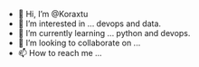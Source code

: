 - 👋 Hi, I’m @Koraxtu
- 👀 I’m interested in ... devops and data.
- 🌱 I’m currently learning ... python and devops.
- 💞️ I’m looking to collaborate on ...
- 📫 How to reach me ...

<!---
Koraxtu/Koraxtu is a ✨ special ✨ repository because its `README.md` (this file) appears on your GitHub profile.
You can click the Preview link to take a look at your changes.
--->
